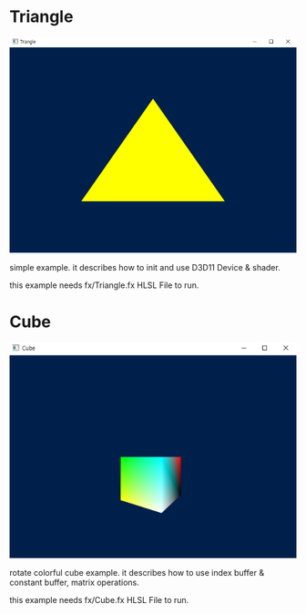 
# Triangle

![screenshot](images/triangle.png)

simple example. it describes how to init and use D3D11 Device & shader.

this example needs fx/Triangle.fx HLSL File to run.

# Cube

![screenshot](images/cube.png)

rotate colorful cube example. it describes how to use index buffer & constant buffer, matrix operations.

this example needs fx/Cube.fx HLSL File to run.